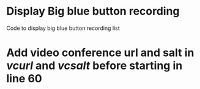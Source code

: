 # Display Big blue button recording

Code to display big blue button recording list
# Add video conference url and salt in _vcurl_ and _vcsalt_ before starting in line 60
